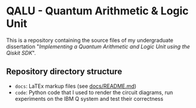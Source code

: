 # QALU - Quantum Arithmetic & Logic Unit
This is a repository containing the source files of my undergraduate dissertation "*Implementing a Quantum Arithmetic and Logic Unit using the Qiskit SDK*".

## Repository directory structure
- `docs`: LaTEx markup files (see [docs/README.md](./docs/README.md))
- `code`: Python code that I used to render the circuit diagrams, run experiments on the IBM Q system and test their correctness